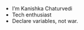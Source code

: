 - I’m Kanishka Chaturvedi 
- Tech enthusiast 
- Declare variables, not war.
<!---
kanishka710/kanishka710 is a ✨ special ✨ repository because its `README.md` (this file) appears on your GitHub profile.
You can click the Preview link to take a look at your changes.
--->
